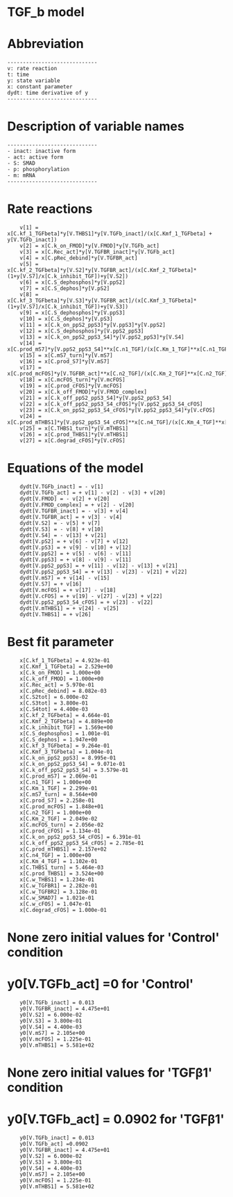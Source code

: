 # TGF_b model

# Abbreviation
    -----------------------------
    v: rate reaction
    t: time
    y: state variable
    x: constant parameter
    dydt: time derivative of y
    -----------------------------

# Description of variable names
    -----------------------------
    - inact: inactive form
    - act: active form
    - S: SMAD
    - p: phosphorylation
    - m: mRNA
    -----------------------------

# Rate reactions
        v[1] = x[C.kf_1_TGFbeta]*y[V.THBS1]*y[V.TGFb_inact]/(x[C.Kmf_1_TGFbeta] + y[V.TGFb_inact])
        v[2] = x[C.k_on_FMOD]*y[V.FMOD]*y[V.TGFb_act]
        v[3] = x[C.Rec_act]*y[V.TGFBR_inact]*y[V.TGFb_act]
        v[4] = x[C.pRec_debind]*y[V.TGFBR_act]
        v[5] = x[C.kf_2_TGFbeta]*y[V.S2]*y[V.TGFBR_act]/(x[C.Kmf_2_TGFbeta]*(1+y[V.S7]/x[C.k_inhibit_TGF])+y[V.S2]) 
        v[6] = x[C.S_dephosphos]*y[V.ppS2]
        v[7] = x[C.S_dephos]*y[V.pS2]
        v[8] = x[C.kf_3_TGFbeta]*y[V.S3]*y[V.TGFBR_act]/(x[C.Kmf_3_TGFbeta]*(1+y[V.S7]/x[C.k_inhibit_TGF])+y[V.S3]) 
        v[9] = x[C.S_dephosphos]*y[V.ppS3]
        v[10] = x[C.S_dephos]*y[V.pS3]
        v[11] = x[C.k_on_ppS2_ppS3]*y[V.ppS3]*y[V.ppS2]
        v[12] = x[C.S_dephosphos]*y[V.ppS2_ppS3]
        v[13] = x[C.k_on_ppS2_ppS3_S4]*y[V.ppS2_ppS3]*y[V.S4]
        v[14] = x[C.prod_mS7]*y[V.ppS2_ppS3_S4]**x[C.n1_TGF]/(x[C.Km_1_TGF]**x[C.n1_TGF]+y[V.ppS2_ppS3_S4]**x[C.n1_TGF])
        v[15] = x[C.mS7_turn]*y[V.mS7]
        v[16] = x[C.prod_S7]*y[V.mS7] 
        v[17] = x[C.prod_mcFOS]*y[V.TGFBR_act]**x[C.n2_TGF]/(x[C.Km_2_TGF]**x[C.n2_TGF]+y[V.TGFBR_act]**x[C.n2_TGF])
        v[18] = x[C.mcFOS_turn]*y[V.mcFOS]
        v[19] = x[C.prod_cFOS]*y[V.mcFOS] 
        v[20] = x[C.k_off_FMOD]*y[V.FMOD_complex]
        v[21] = x[C.k_off_ppS2_ppS3_S4]*y[V.ppS2_ppS3_S4]
        v[22] = x[C.k_off_ppS2_ppS3_S4_cFOS]*y[V.ppS2_ppS3_S4_cFOS]
        v[23] = x[C.k_on_ppS2_ppS3_S4_cFOS]*y[V.ppS2_ppS3_S4]*y[V.cFOS]
        v[24] = x[C.prod_mTHBS1]*y[V.ppS2_ppS3_S4_cFOS]**x[C.n4_TGF]/(x[C.Km_4_TGF]**x[C.n4_TGF]+y[V.ppS2_ppS3_S4_cFOS]**x[C.n4_TGF])
        v[25] = x[C.THBS1_turn]*y[V.mTHBS1]
        v[26] = x[C.prod_THBS1]*y[V.mTHBS1] 
        v[27] = x[C.degrad_cFOS]*y[V.cFOS] 

# Equations of the model
        dydt[V.TGFb_inact] = - v[1]
        dydt[V.TGFb_act] = + v[1] - v[2] - v[3] + v[20]
        dydt[V.FMOD] = - v[2] + v[20]
        dydt[V.FMOD_complex] = + v[2] - v[20]
        dydt[V.TGFBR_inact] = - v[3] + v[4]
        dydt[V.TGFBR_act] = + v[3] - v[4]
        dydt[V.S2] = - v[5] + v[7]
        dydt[V.S3] = - v[8] + v[10]
        dydt[V.S4] = - v[13] + v[21]
        dydt[V.pS2] = + v[6] - v[7] + v[12]
        dydt[V.pS3] = + v[9] - v[10] + v[12]
        dydt[V.ppS2] = + v[5] - v[6] - v[11]
        dydt[V.ppS3] = + v[8] - v[9] - v[11]
        dydt[V.ppS2_ppS3] = + v[11] - v[12] - v[13] + v[21]
        dydt[V.ppS2_ppS3_S4] = + v[13] - v[23] - v[21] + v[22]
        dydt[V.mS7] = + v[14] - v[15]
        dydt[V.S7] = + v[16] 
        dydt[V.mcFOS] = + v[17] - v[18]
        dydt[V.cFOS] = + v[19] - v[27] - v[23] + v[22] 
        dydt[V.ppS2_ppS3_S4_cFOS] = + v[23] - v[22]
        dydt[V.mTHBS1] = + v[24] - v[25]
        dydt[V.THBS1] = + v[26]

# Best fit parameter
        x[C.kf_1_TGFbeta] = 4.923e-01
        x[C.Kmf_1_TGFbeta] = 2.529e+00
        x[C.k_on_FMOD] = 1.000e+00
        x[C.k_off_FMOD] = 1.000e+00
        x[C.Rec_act] = 5.970e-01
        x[C.pRec_debind] = 8.082e-03
        x[C.S2tot] = 6.000e-02
        x[C.S3tot] = 3.800e-01
        x[C.S4tot] = 4.400e-03
        x[C.kf_2_TGFbeta] = 4.664e-01
        x[C.Kmf_2_TGFbeta] = 4.889e+00
        x[C.k_inhibit_TGF] = 1.569e+00
        x[C.S_dephosphos] = 1.001e-01
        x[C.S_dephos] = 1.947e+00
        x[C.kf_3_TGFbeta] = 9.264e-01
        x[C.Kmf_3_TGFbeta] = 1.004e-01
        x[C.k_on_ppS2_ppS3] = 8.995e-01
        x[C.k_on_ppS2_ppS3_S4] = 9.071e-01
        x[C.k_off_ppS2_ppS3_S4] = 3.579e-01
        x[C.prod_mS7] = 2.069e-01
        x[C.n1_TGF] = 1.000e+00
        x[C.Km_1_TGF] = 2.299e-01
        x[C.mS7_turn] = 8.564e+00
        x[C.prod_S7] = 2.258e-01
        x[C.prod_mcFOS] = 1.848e+01
        x[C.n2_TGF] = 1.000e+00
        x[C.Km_2_TGF] = 2.049e-02
        x[C.mcFOS_turn] = 2.056e-02
        x[C.prod_cFOS] = 1.134e-01
        x[C.k_on_ppS2_ppS3_S4_cFOS] = 6.391e-01
        x[C.k_off_ppS2_ppS3_S4_cFOS] = 2.785e-01
        x[C.prod_mTHBS1] = 2.157e+02
        x[C.n4_TGF] = 1.000e+00
        x[C.Km_4_TGF] = 1.102e-01
        x[C.THBS1_turn] = 5.464e-03
        x[C.prod_THBS1] = 3.524e+00
        x[C.w_THBS1] = 1.234e-01
        x[C.w_TGFBR1] = 2.282e-01
        x[C.w_TGFBR2] = 3.128e-01
        x[C.w_SMAD7] = 1.021e-01
        x[C.w_cFOS] = 1.047e-01
        x[C.degrad_cFOS] = 1.000e-01

# None zero initial values for 'Control' condition
# y0[V.TGFb_act] =0 for 'Control'
        y0[V.TGFb_inact] = 0.013
        y0[V.TGFBR_inact] = 4.475e+01
        y0[V.S2] = 6.000e-02
        y0[V.S3] = 3.800e-01
        y0[V.S4] = 4.400e-03
        y0[V.mS7] = 2.105e+00
        y0[V.mcFOS] = 1.225e-01
        y0[V.mTHBS1] = 5.581e+02
# None zero initial values for 'TGFβ1' condition
# y0[V.TGFb_act] = 0.0902 for 'TGFβ1'
        y0[V.TGFb_inact] = 0.013
        y0[V.TGFb_act] =0.0902
        y0[V.TGFBR_inact] = 4.475e+01
        y0[V.S2] = 6.000e-02
        y0[V.S3] = 3.800e-01
        y0[V.S4] = 4.400e-03
        y0[V.mS7] = 2.105e+00
        y0[V.mcFOS] = 1.225e-01
        y0[V.mTHBS1] = 5.581e+02

